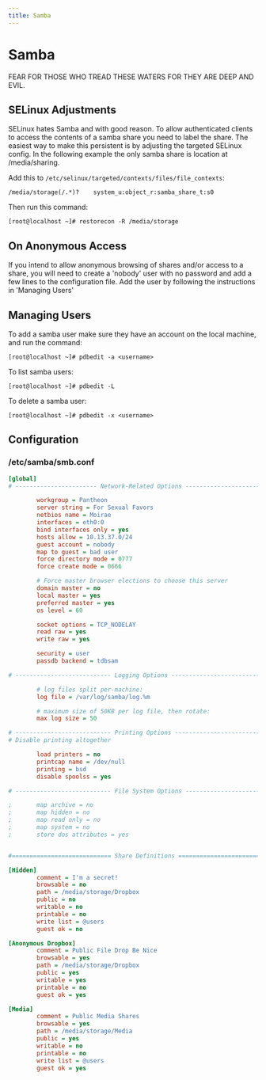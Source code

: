 ```yaml
---
title: Samba
---
```


# Samba

FEAR FOR THOSE WHO TREAD THESE WATERS FOR THEY ARE DEEP AND EVIL.

## SELinux Adjustments

SELinux hates Samba and with good reason. To allow authenticated clients to
access the contents of a samba share you need to label the share. The easiest
way to make this persistent is by adjusting the targeted SELinux config. In the
following example the only samba share is location at /media/sharing.

Add this to `/etc/selinux/targeted/contexts/files/file_contexts`:

```
/media/storage(/.*)?    system_u:object_r:samba_share_t:s0
```

Then run this command:

```
[root@localhost ~]# restorecon -R /media/storage
```

## On Anonymous Access

If you intend to allow anonymous browsing of shares and/or access to a share,
you will need to create a 'nobody' user with no password and add a few lines to
the configuration file. Add the user by following the instructions in 'Managing
Users'

## Managing Users

To add a samba user make sure they have an account on the local machine, and
run the command:

```
[root@localhost ~]# pdbedit -a <username>
```

To list samba users:

```
[root@localhost ~]# pdbedit -L
```

To delete a samba user:

```
[root@localhost ~]# pdbedit -x <username>
```

## Configuration

### /etc/samba/smb.conf

```ini
[global]
# ----------------------- Network-Related Options -------------------------

        workgroup = Pantheon
        server string = For Sexual Favors
        netbios name = Moirae
        interfaces = eth0:0
        bind interfaces only = yes
        hosts allow = 10.13.37.0/24
        guest account = nobody
        map to guest = bad user
        force directory mode = 0777
        force create mode = 0666

        # Force master browser elections to choose this server
        domain master = no
        local master = yes
        preferred master = yes
        os level = 60

        socket options = TCP_NODELAY
        read raw = yes
        write raw = yes

        security = user
        passdb backend = tdbsam

# --------------------------- Logging Options -----------------------------

        # log files split per-machine:
        log file = /var/log/samba/log.%m

        # maximum size of 50KB per log file, then rotate:
        max log size = 50

# --------------------------- Printing Options -----------------------------
# Disable printing altogether

        load printers = no
        printcap name = /dev/null
        printing = bsd
        disable spoolss = yes

# --------------------------- File System Options ---------------------------

;       map archive = no
;       map hidden = no
;       map read only = no
;       map system = no
;       store dos attributes = yes


#============================ Share Definitions ==============================

[Hidden]
        comment = I'm a secret!
        browsable = no
        path = /media/storage/Dropbox
        public = no
        writable = no
        printable = no
        write list = @users
        guest ok = no

[Anonymous Dropbox]
        comment = Public File Drop Be Nice
        browsable = yes
        path = /media/storage/Dropbox
        public = yes
        writable = yes
        printable = no
        guest ok = yes

[Media]
        comment = Public Media Shares
        browsable = yes
        path = /media/storage/Media
        public = yes
        writable = no
        printable = no
        write list = @users
        guest ok = yes
```

